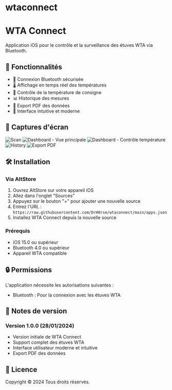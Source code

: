 # wtaconnect
# WTA Connect

Application iOS pour le contrôle et la surveillance des étuves WTA via Bluetooth.

## 🌟 Fonctionnalités

- 🔵 Connexion Bluetooth sécurisée
- 🌡️ Affichage en temps réel des températures
- 🎯 Contrôle de la température de consigne
- 📊 Historique des mesures
- 📄 Export PDF des données
- 🎨 Interface intuitive et moderne

## 📱 Captures d'écran

![Scan](/screenshots/1.png)
![Dashboard - Vue principale](/screenshots/2.png)
![Dashboard - Contrôle température](/screenshots/2b.png)
![History](/screenshots/3.png)
![Export PDF](/screenshots/4.png)
## 🛠 Installation

### Via AltStore

1. Ouvrez AltStore sur votre appareil iOS
2. Allez dans l'onglet "Sources"
3. Appuyez sur le bouton "+" pour ajouter une nouvelle source
4. Entrez l'URL : `https://raw.githubusercontent.com/DrH0rse/wtaconnect/main/apps.json`
5. Installez WTA Connect depuis la nouvelle source

### Prérequis

- iOS 15.0 ou supérieur
- Bluetooth 4.0 ou supérieur
- Appareil WTA compatible

## 🔒 Permissions

L'application nécessite les autorisations suivantes :
- Bluetooth : Pour la connexion avec les étuves WTA

## 📝 Notes de version

### Version 1.0.0 (28/01/2024)
- Version initiale de WTA Connect
- Support complet des étuves WTA
- Interface utilisateur moderne et intuitive
- Export PDF des données

## 📄 Licence

Copyright © 2024 Tous droits réservés.
